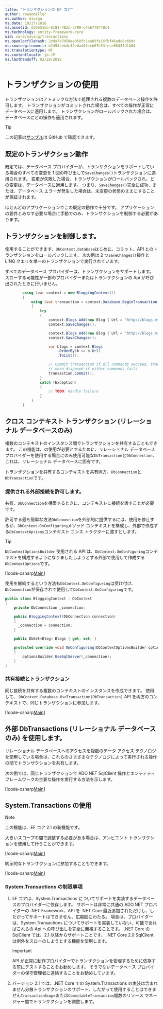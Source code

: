 ```yaml
---
title: "トランザクションの EF コア"
author: rowanmiller
ms.author: divega
ms.date: 10/27/2016
ms.assetid: d3e6515b-8181-482c-a790-c4a6778748c1
ms.technology: entity-framework-core
uid: core/saving/transactions
ms.openlocfilehash: 2dda7b7d58ae058fc2aa89fe16fbf46adc8c6bdc
ms.sourcegitcommit: b2d94cebdc32edad4fecb07e53fece66437d1b04
ms.translationtype: MT
ms.contentlocale: ja-JP
ms.lasthandoff: 02/28/2018
---
```

# <a name="using-transactions"></a>トランザクションの使用

トランザクションはアトミックな方法で処理される複数のデータベース操作を許可します。 トランザクションがコミットされた場合は、すべての操作が正常にデータベースに適用します。 トランザクションがロールバックされた場合は、データベースにどの操作も適用されます。

> [!TIP]  
> この記事の[サンプル](https://github.com/aspnet/EntityFramework.Docs/tree/master/samples/core/Saving/Saving/Transactions/)は GitHub で確認できます。

## <a name="default-transaction-behavior"></a>既定のトランザクション動作

既定では、データベース プロバイダーが、トランザクションをサポートしている場合のすべての変更を 1 回の呼び出しで`SaveChanges()`トランザクションに適用されます。 変更が失敗した場合、トランザクションがロールバックされ、どの変更は、データベースに適用します。 つまり、`SaveChanges()`完全に成功、または、データベース エラーが発生した場合は、未変更の状態のままにすることが保証されます。

ほとんどのアプリケーションでこの既定の動作で十分です。 アプリケーションの要件とみなす必要な場合に手動でのみ、トランザクションを制御する必要があります。

## <a name="controlling-transactions"></a>トランザクションを制御します。

使用することができます、`DbContext.Database`はじめに、コミット、API とのトランザクションをロールバックします。 次の例は 2 つ`SaveChanges()`操作と LINQ クエリを単一のトランザクションで実行されています。

すべてのデータベース プロバイダーは、トランザクションをサポートします。 スローする可能性が一部のプロバイダーまたはトランザクションの Api が呼び出されたときに行いません。

<!-- [!code-csharp[Main](samples/core/Saving/Saving/Transactions/ControllingTransaction/Sample.cs?highlight=3,17,18,19)] -->
``` csharp
        using (var context = new BloggingContext())
        {
            using (var transaction = context.Database.BeginTransaction())
            {
                try
                {
                    context.Blogs.Add(new Blog { Url = "http://blogs.msdn.com/dotnet" });
                    context.SaveChanges();

                    context.Blogs.Add(new Blog { Url = "http://blogs.msdn.com/visualstudio" });
                    context.SaveChanges();

                    var blogs = context.Blogs
                        .OrderBy(b => b.Url)
                        .ToList();

                    // Commit transaction if all commands succeed, transaction will auto-rollback
                    // when disposed if either commands fails
                    transaction.Commit();
                }
                catch (Exception)
                {
                    // TODO: Handle failure
                }
            }
        }
```

## <a name="cross-context-transaction-relational-databases-only"></a>クロス コンテキスト トランザクション (リレーショナル データベースのみ)

複数のコンテキストのインスタンス間でトランザクションを共有することもできます。 この機能は、の使用が必要とするために、リレーショナル データベース プロバイダーを使用する場合にのみ使用可能な`DbTransaction`と`DbConnection`、これは、リレーショナル データベースに固有です。

トランザクションを共有するコンテキストを共有両方、`DbConnection`と`DbTransaction`です。

### <a name="allow-connection-to-be-externally-provided"></a>提供される外部接続を許可します。

共有、`DbConnection`を構築するときに、コンテキストに接続を渡すことが必要です。

許可する最も簡単な方法`DbConnection`を外部的に提供するには、使用を停止するが、`DbContext.OnConfiguring`メソッド コンテキストを構成し、外部で作成する`DbContextOptions`コンテキスト コンス トラクターに渡すとします。

> [!TIP]  
> `DbContextOptionsBuilder` 使用される API は、`DbContext.OnConfiguring`コンテキストを構成するようになりましたしようとする外部で使用して作成する`DbContextOptions`です。

[!code-csharp[Main](../../../samples/core/Saving/Saving/Transactions/SharingTransaction/Sample.cs?name=Context&highlight=3,4,5)]

使用を継続するという方法も`DbContext.OnConfiguring`は受け付け、`DbConnection`が保存されで使用して`DbContext.OnConfiguring`です。

``` csharp
public class BloggingContext : DbContext
{
    private DbConnection _connection;

    public BloggingContext(DbConnection connection)
    {
      _connection = connection;
    }

    public DbSet<Blog> Blogs { get; set; }

    protected override void OnConfiguring(DbContextOptionsBuilder optionsBuilder)
    {
        optionsBuilder.UseSqlServer(_connection);
    }
}
```

### <a name="share-connection-and-transaction"></a>共有接続とトランザクション

同じ接続を共有する複数のコンテキストのインスタンスを作成できます。 使用して、 `DbContext.Database.UseTransaction(DbTransaction)` API を両方のコンテキストで、同じトランザクションに参加します。

[!code-csharp[Main](../../../samples/core/Saving/Saving/Transactions/SharingTransaction/Sample.cs?name=Transaction&highlight=1,2,3,7,16,23,24,25)]

## <a name="using-external-dbtransactions-relational-databases-only"></a>外部 DbTransactions (リレーショナル データベースのみ) を使用します。

リレーショナル データベースへのアクセスを複数のデータ アクセス テクノロジを使用している場合は、これらのさまざまなテクノロジによって実行される操作の間でトランザクションを共有します。

次の例では、同じトランザクションで ADO.NET SqlClient 操作とエンティティ フレームワークの主要な操作を実行する方法を示します。

[!code-csharp[Main](../../../samples/core/Saving/Saving/Transactions/ExternalDbTransaction/Sample.cs?name=Transaction&highlight=4,10,21,26,27,28)]

## <a name="using-systemtransactions"></a>System.Transactions の使用

> [!NOTE]  
> この機能は、EF コア 2.1 の新機能です。

大きいスコープの間で調整する必要がある場合は、アンビエント トランザクションを使用して行うことができます。

[!code-csharp[Main](../../../samples/core/Saving/Saving/Transactions/AmbientTransaction/Sample.cs?name=Transaction&highlight=1,24,25,26)]

明示的なトランザクションに参加することもできます。

[!code-csharp[Main](../../../samples/core/Saving/Saving/Transactions/CommitableTransaction/Sample.cs?name=Transaction&highlight=1,13,26,27,28)]

### <a name="limitations-of-systemtransactions"></a>System.Transactions の制限事項  

1. EF コアは、System.Transactions についてサポートを実装するデータベースのプロバイダーに依存します。 サポートは非常に共通の ADO.NET プロバイダーの .NET Framework、API を .NET Core 最近追加されただけし、したがってサポートはできません、広範囲にわたる。 場合は、プロバイダーは、System.Transactions についてサポートを実装していない、可能であればこれらの Api への呼び出しを完全に無視することです。 .NET Core の SqlClient では、2.1 以降からサポートことです。 .NET Core 2.0 SqlClient は例外をスローのしようとする機能を使用します。 

   > [!IMPORTANT]  
   > API が正常に動作プロバイダーでトランザクションを管理するために依存する前にテストすることをお勧めします。 そうでないデータベース プロバイダーの保守管理者に連絡することをお勧めしています。 

2. バージョン 2.1 では、.NET Core での System.Transactions の実装は含まれません分散トランザクションのサポート、したがって使用することはできません`TransactionScope`または`CommitableTransaction`複数のリソース マネージャー間でトランザクションを調整します。 
